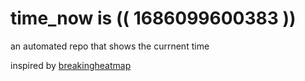 # time_now is (( 1686099600383 ))

an automated repo that shows the currnent time

inspired by [breakingheatmap](https://github.com/breakingheatmap/breakingheatmap)